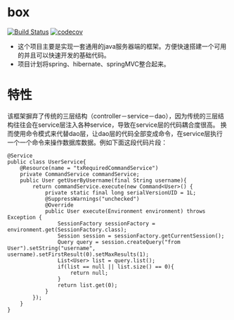 box
===

[![Build Status](https://travis-ci.org/qyf404/box.svg?branch=master)](https://travis-ci.org/qyf404/box)
[![codecov](https://codecov.io/gh/qyf404/box/branch/master/graph/badge.svg)](https://codecov.io/gh/qyf404/box)

* 这个项目主要是实现一套通用的java服务器端的框架。方便快速搭建一个可用的并且可以快速开发的基础代码。
* 项目计划将spring、hibernate、springMVC整合起来。

特性
===
该框架摒弃了传统的三层结构（controller－service－dao），因为传统的三层结构往往会在service层注入各种service，导致在service层的代码耦合度很高。
换而使用命令模式来代替dao层，让dao层的代码全部变成命令，在service层执行一个一个命令来操作数据库数据。例如下面这段代码片段：

  
	@Service
	public class UserService{
		@Resource(name = "txRequiredCommandService")
		private CommandService commandService;
		public User getUserByUsername(final String username){
			return commandService.execute(new Command<User>() {
				private static final long serialVersionUID = 1L;
				@SuppressWarnings("unchecked")
				@Override
				public User execute(Environment environment) throws Exception {
					SessionFactory sessionFactory = environment.get(SessionFactory.class);
					Session session = sessionFactory.getCurrentSession();
					Query query = session.createQuery("from User").setString("username", username).setFirstResult(0).setMaxResults(1);
					List<User> list = query.list();
					if(list == null || list.size() == 0){
						return null;
					}
					return list.get(0);
				}
			});
		}
	}
  
